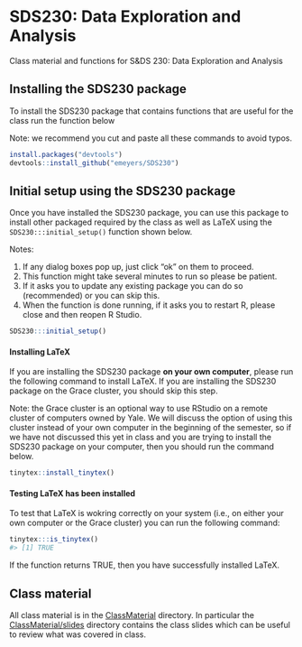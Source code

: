 
<!-- README.md is generated from README.Rmd. Please edit that file -->

# SDS230: Data Exploration and Analysis

<!-- badges: start -->

<!-- badges: end -->

Class material and functions for S\&DS 230: Data Exploration and
Analysis

## Installing the SDS230 package

To install the SDS230 package that contains functions that are useful
for the class run the function below

Note: we recommend you cut and paste all these commands to avoid typos.

``` r
install.packages("devtools")
devtools::install_github("emeyers/SDS230")
```

## Initial setup using the SDS230 package

Once you have installed the SDS230 package, you can use this package to
install other packaged required by the class as well as LaTeX using the
`SDS230:::initial_setup()` function shown below.

Notes:

1.  If any dialog boxes pop up, just click “ok” on them to proceed.
2.  This function might take several minutes to run so please be
    patient.
3.  If it asks you to update any existing package you can do so
    (recommended) or you can skip this.
4.  When the function is done running, if it asks you to restart R,
    please close and then reopen R Studio.

<!-- end list -->

``` r
SDS230:::initial_setup()
```

#### Installing LaTeX 

If you are installing the SDS230 package **on your own computer**, please run the following command to install LaTeX. If you are installing the SDS230 package on the Grace cluster, you should skip this step.

Note: the Grace cluster is an optional way to use RStudio on a remote cluster of computers owned by Yale.  We will discuss the option of using this cluster instead of your own computer in the beginning of the semester, so if we have not discussed this yet in class and you are trying to install the SDS230 package on your computer, then you should run the command below. 

``` r
tinytex::install_tinytex()
```


#### Testing LaTeX has been installed

To test that LaTeX is wokring correctly on your system (i.e., on either your own computer or the Grace cluster) you can run the following command:

``` r
tinytex:::is_tinytex()
#> [1] TRUE
```

If the function returns TRUE, then you have successfully installed LaTeX.


## Class material

All class material is in the
[ClassMaterial](https://github.com/emeyers/SDS230/tree/master/ClassMaterial)
directory. In particular the
[ClassMaterial/slides](https://github.com/emeyers/SDS230/tree/master/ClassMaterial/slides)
directory contains the class slides which can be useful to review what
was covered in class.
